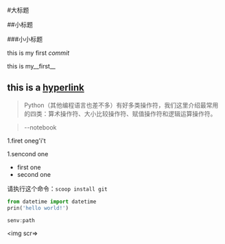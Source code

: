 #大标题


##小标题


###小小标题


this is my first *commit*

this is my__first__

this is a [hyperlink](https://github.com/Erika00/pilot-student)
---
>Python（其他编程语言也差不多）有好多类操作符，我们这里介绍最常用的四类：算术操作符、大小比较操作符、赋值操作符和逻辑运算操作符。


>--notebook

1.firet oneg'i't

1.sencond one

- first one
- second one

请执行这个命令：`scoop install git`
```python
from datetime import datetime
prin('hello world!')
```

```powershell
senv:path
```
<img scr=>


